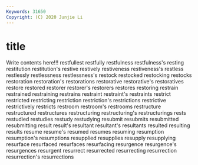 ```yaml
---
Keywords: 31650
Copyright: (C) 2020 Junjie Li
---
```


# title

Write contents here!!!
restfullest 
restfully 
restfulness 
restfulness's 
resting 
restitution 
restitution's 
restive
restively 
restiveness 
restiveness's 
restless 
restlessly 
restlessness 
restlessness's 
restock 
restocked 
restocking
restocks 
restoration 
restoration's 
restorations 
restorative 
restorative's 
restoratives 
restore 
restored 
restorer
restorer's 
restorers 
restores 
restoring 
restrain 
restrained 
restraining 
restrains 
restraint 
restraint's
restraints 
restrict 
restricted 
restricting 
restriction 
restriction's 
restrictions 
restrictive 
restrictively 
restricts
restroom 
restroom's 
restrooms 
restructure 
restructured 
restructures 
restructuring 
restructuring's 
restructurings 
rests
restudied 
restudies 
restudy 
restudying 
resubmit 
resubmits 
resubmitted 
resubmitting 
result 
result's
resultant 
resultant's 
resultants 
resulted 
resulting 
results 
resume 
resume's 
resumed 
resumes
resuming 
resumption 
resumption's 
resumptions 
resupplied 
resupplies 
resupply 
resupplying 
resurface 
resurfaced
resurfaces 
resurfacing 
resurgence 
resurgence's 
resurgences 
resurgent 
resurrect 
resurrected 
resurrecting 
resurrection
resurrection's 
resurrections 
